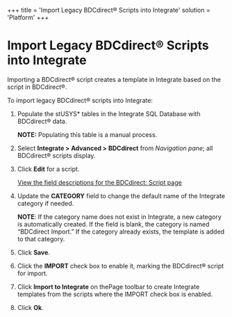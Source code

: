 +++
title = 'Import Legacy BDCdirect<span>®</span> Scripts into Integrate'
solution = 'Platform'
+++

# Import Legacy BDCdirect<span>®</span> Scripts into Integrate

Importing a BDCdirect® script creates a template in Integrate based on
the script in BDCdirect®.

To import legacy BDCdirect® scripts into Integrate:

1.  Populate the stUSYS\* tables in the Integrate SQL Database with
    BDCdirect® data.
    
    **NOTE:** Populating this table is a manual process.

2.  Select **Integrate \> Advanced \> BDCdirect** from *Navigation
    pane*; all BDCdirect® scripts display.

3.  Click **Edit** for a script.
    
    [View the field descriptions for the BDCdirect: Script
    page](../Page_Desc/BDCDirect_Script.htm)

4.  Update the **CATEGORY** field to change the default name of the
    Integrate category if needed.
    
    **NOTE**: If the category name does not exist in Integrate, a new
    category is automatically created. If the field is blank, the
    category is named “BDCdirect Import.” If the category already
    exists, the template is added to that category.

5.  Click **Save**.

6.  Click the **IMPORT** check box to enable it, marking the BDCdirect®
    script for import.

7.  Click **Import to Integrate** on thePage toolbar to create Integrate
    templates from the scripts where the IMPORT check box is enabled.

8.  Click **Ok**.
